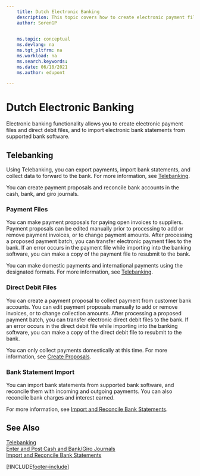 ```yaml
---
    title: Dutch Electronic Banking
    description: This topic covers how to create electronic payment files and direct debit files, and import electronic bank statements from supported bank software.
    author: SorenGP

    
    ms.topic: conceptual
    ms.devlang: na
    ms.tgt_pltfrm: na
    ms.workload: na
    ms.search.keywords:
    ms.date: 06/18/2021
    ms.author: edupont

---
```

# Dutch Electronic Banking

Electronic banking functionality allows you to create electronic payment files and direct debit files, and to import electronic bank statements from supported bank software.  

## Telebanking

Using Telebanking, you can export payments, import bank statements, and collect data to forward to the bank. For more information, see [Telebanking](telebanking.md).  

You can create payment proposals and reconcile bank accounts in the cash, bank, and giro journals.  

### Payment Files

You can make payment proposals for paying open invoices to suppliers. Payment proposals can be edited manually prior to processing to add or remove payment invoices, or to change payment amounts. After processing a proposed payment batch, you can transfer electronic payment files to the bank. If an error occurs in the payment file while importing into the banking software, you can make a copy of the payment file to resubmit to the bank.  

You can make domestic payments and international payments using the designated formats. For more information, see [Telebanking](telebanking.md).  

### Direct Debit Files

You can create a payment proposal to collect payment from customer bank accounts. You can edit payment proposals manually to add or remove invoices, or to change collection amounts. After processing a proposed payment batch, you can transfer electronic direct debit files to the bank. If an error occurs in the direct debit file while importing into the banking software, you can make a copy of the direct debit file to resubmit to the bank.  

You can only collect payments domestically at this time. For more information, see [Create Proposals](how-to-create-proposals.md).  

### Bank Statement Import

You can import bank statements from supported bank software, and reconcile them with incoming and outgoing payments. You can also reconcile bank charges and interest earned.  

For more information, see [Import and Reconcile Bank Statements](how-to-import-and-reconcile-bank-statements.md).  

## See Also

[Telebanking](telebanking.md)  
[Enter and Post Cash and Bank/Giro Journals](how-to-enter-and-post-cash-and-bank-or-giro-journals.md)  
[Import and Reconcile Bank Statements](how-to-import-and-reconcile-bank-statements.md)  


[!INCLUDE[footer-include](../../includes/footer-banner.md)]